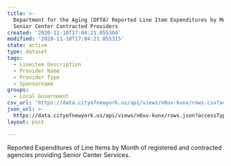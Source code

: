 ```yaml
---
title: >-
  Department for the Aging (DFTA) Reported Line Item Expenditures by Month of
  Senior Center Contracted Providers
created: '2020-11-10T17:04:21.055304'
modified: '2020-11-10T17:04:21.055315'
state: active
type: dataset
tags:
  - Lineitem Description
  - Provider Name
  - Provider Type
  - Sponsorname
groups:
  - Local Government
csv_url: 'https://data.cityofnewyork.us/api/views/n6uv-kunx/rows.csv?accessType=DOWNLOAD'
json_url: >-
  https://data.cityofnewyork.us/api/views/n6uv-kunx/rows.json?accessType=DOWNLOAD
layout: post

---
```

Reported Expenditures of Line Items by Month of registered and contracted agencies providing Senior Center Services.
